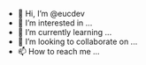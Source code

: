 - 👋 Hi, I’m @eucdev
- 👀 I’m interested in ...
- 🌱 I’m currently learning ...
- 💞️ I’m looking to collaborate on ...
- 📫 How to reach me ...

<!---
eucdev/eucdev is a ✨ special ✨ repository because its `README.md` (this file) appears on your GitHub profile.
You can click the Preview link to take a look at your changes.
--->
